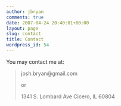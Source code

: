 ```yaml
---
author: jbryan
comments: true
date: 2007-04-24 20:40:01+00:00
layout: page
slug: contact
title: Contact
wordpress_id: 54
---
```


You may contact me at:


<blockquote>josh.bryan@gmail.com

or

1341 S. Lombard Ave
Cicero, IL 60804</blockquote>
